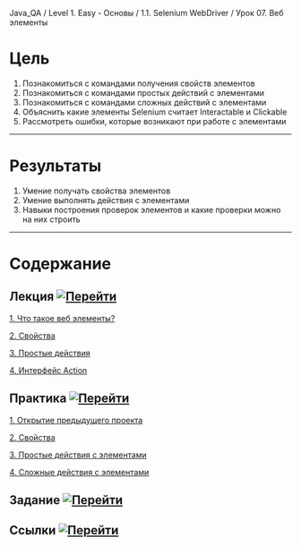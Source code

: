 Java_QA / Level 1. Easy - Основы / 1.1. Selenium WebDriver / Урок 07. Веб элементы

# Цель

1. Познакомиться с командами получения свойств элементов
2. Познакомиться с командами простых действий с элементами
3. Познакомиться с командами сложных действий с элементами   
4. Объяснить какие элементы Selenium считает Interactable и Clickable
5. Рассмотреть ошибки, которые возникают при работе с элементами

***

# Результаты

1. Умение получать свойства элементов
2. Умение выполнять действия с элементами   
3. Навыки построения проверок элементов и какие проверки можно на них строить

***

# Содержание

## Лекция [![Перейти](https://img.shields.io/badge/-%D0%9F%D0%B5%D1%80%D0%B5%D0%B9%D1%82%D0%B8-blue)](1.%20Лекция.md)

[1. Что такое веб элементы?](1.%20Лекция.md#1-Что-такое-веб-элементы?)

[2. Свойства](1.%20Лекция.md#2-Свойства)

[3. Простые действия](1.%20Лекция.md#3-Простые-действия)

[4. Интерфейс Action](1.%20Лекция.md#4-Сложные-действия)

## Практика [![Перейти](https://img.shields.io/badge/-%D0%9F%D0%B5%D1%80%D0%B5%D0%B9%D1%82%D0%B8-blue)](2.%20Практика.md)

[1. Открытие предыдущего проекта](2.%20Практика.md#1-Открытие-предыдущего-проекта)

[2. Свойства](2.%20Практика.md#2-Свойства)

[3. Простые действия с элементами](2.%20Практика.md#3-Простые-действия-с-элементами)

[4. Сложные действия с элементами](2.%20Практика.md#4-Сложные-действия-с-элементами)

## Задание [![Перейти](https://img.shields.io/badge/-%D0%9F%D0%B5%D1%80%D0%B5%D0%B9%D1%82%D0%B8-blue)](3.%20Задание.md)

## Ссылки [![Перейти](https://img.shields.io/badge/-%D0%9F%D0%B5%D1%80%D0%B5%D0%B9%D1%82%D0%B8-blue)](4.%20Ссылки.md)